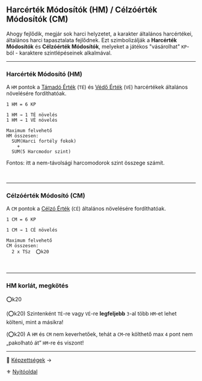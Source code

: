 ## Harcérték Módosítók (HM) / Célzóérték Módosítók (CM)

Ahogy fejlődik, megjár sok harci helyzetet, a karakter általános harcértékei, általános harci tapasztalata fejlődnek. Ezt szimbolizálják a **Harcérték Módosítók** és **Célzóérték Módosítók**, melyeket a játékos "vásárolhat" `KP`-ból - karaktere szintlépéseinek alkalmával.

---
### Harcérték Módosító (HM)

A `HM` pontok a [Támadó Érték](062_01_ke_te_ve_ce.md#t%C3%A1mad%C3%B3-%C3%A9rt%C3%A9k-t%C3%A9) (`TÉ`) és  [Védő Érték](062_01_ke_te_ve_ce.md#v%C3%A9d%C5%91-%C3%A9rt%C3%A9k-v%C3%A9) (`VÉ`) harcértékek általános növelésére fordíthatóak.

```
1 HM = 6 KP

1 HM → 1 TÉ növelés
1 HM → 1 VÉ növelés
```

```
Maximum felvehető
HM összesen:
  SUM(Harci fortély fokok)
    +
  SUM(5 Harcmodor szint)
```

Fontos: itt a nem-távolsági harcomodorok szint összege számít.

<br />

---
### Célzóérték Módosító (CM)

A `CM` pontok a [Célzó Érték](071_tavharc_ce.md) (`CÉ`) általános növelésére fordíthatóak.

```
1 CM = 6 KP

1 CM → 1 CÉ növelés
```

```
Maximum felvehető
CM összesen:
  2 x TSz  ⭕k20
```

<br />

---
### HM korlát, megkötés

⭕k20

(⭕k20) Szintenként `TÉ`-re vagy `VÉ`-re **legfeljebb** `3`-al több `HM`-et lehet költeni, mint a másikra!

(⭕k20) A `HM` és `CM` nem keverhetőek, tehát a `CM`-re költhető max `4` pont nem „pakolható át” `HM`-re és viszont!

---

🔗 [Képzettségek](016_02_kepzettsegek_99.md) →

⚜️ [Nyitóoldal](start.md#1-karakteralkot%C3%A1s)
